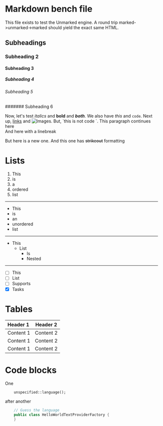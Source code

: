 # Markdown bench file

This file exists to test the Unmarked engine. A round trip marked->unmarked->marked should yield the exact same HTML.

## Subheadings

### Subheading 2

#### Subheading 3

##### Subheading 4

###### Subheading 5

####### Subheading 6

Now, let's test _italics_ and **bold** and **_both_**. We also have _this_ and `code`. Next up, [links](https://google.com) and ![Images](https://img.shields.io/badge/test-badge-blue). But, \`this is not code \`.
This paragraph continues here  
And here with a linebreak

But here is a new one. And this one has ~~strikeout~~ formatting

# Lists

1. This
2. is
3. a
4. ordered
5. list

---

-   This
-   is
-   an
-   unordered
-   list

---

-   This
    -   List
        -   Is
        -   Nested

---

-   [ ] This
-   [ ] List
-   [ ] Supports
-   [x] Tasks

# Tables

| Header 1  | Header 2  |
| :-------- | --------- |
| Content 1 | Content 2 |
| Content 1 | Content 2 |
| Content 1 | Content 2 |

# Code blocks

One

```
    unspecified::language();
```

after another

```java
    // Guess the language
    public class HelloWorldTextProviderFactory {
    }
```
